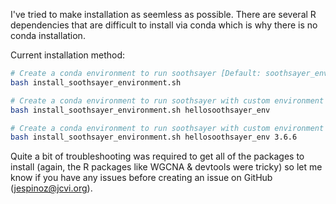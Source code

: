 I've tried to make installation as seemless as possible.  There are several R dependencies that are difficult to install via conda which is why there is no conda installation.  

Current installation method:

```bash
# Create a conda environment to run soothsayer [Default: soothsayer_env]
bash install_soothsayer_environment.sh

# Create a conda environment to run soothsayer with custom environment name
bash install_soothsayer_environment.sh hellosoothsayer_env

# Create a conda environment to run soothsayer with custom environment name & a particular Python version (when I created this the 3.7.x dependencies weren't ready and I've only tested this on 3.6.x)
bash install_soothsayer_environment.sh hellosoothsayer_env 3.6.6
```

Quite a bit of troubleshooting was required to get all of the packages to install (again, the R packages like WGCNA & devtools were tricky) so let me know if you have any issues before creating an issue on GitHub (jespinoz@jcvi.org).
